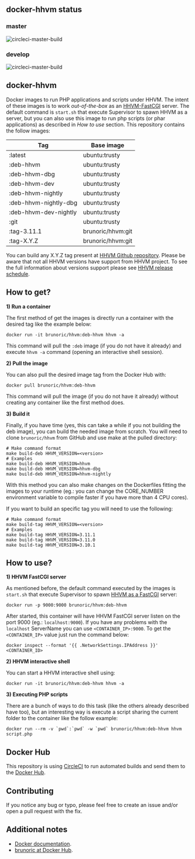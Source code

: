 docker-hhvm status
-----------

### master
![circleci-master-build](https://circleci.com/gh/brunoric/docker-hhvm/tree/master.png?style=shield)

### develop
![circleci-master-build](https://circleci.com/gh/brunoric/docker-hhvm/tree/develop.png?style=shield)

docker-hhvm
-----------

Docker images to run PHP applications and scripts under HHVM. The intent of these images is to work *out-of-the-box* as an [HHVM-FastCGI][fastcgi] server. The default command is `start.sh` that execute Supervisor to spawn HHVM as a server, but you can also use this image to run php scripts (or phar applications) as described in *How to use* section. This repository contains the follow images:

| Tag                   | Base image        |
| --------------------- | ----------------- |
| :latest               | ubuntu:trusty     |
| :deb-hhvm             | ubuntu:trusty     |
| :deb-hhvm-dbg         | ubuntu:trusty     |
| :deb-hhvm-dev         | ubuntu:trusty     |
| :deb-hhvm-nightly     | ubuntu:trusty     |
| :deb-hhvm-nightly-dbg | ubuntu:trusty     |
| :deb-hhvm-dev-nightly | ubuntu:trusty     |
| :git                  | ubuntu:trusty     |
| :tag-3.11.1           | brunoric/hhvm:git |
| :tag-X.Y.Z            | brunoric/hhvm:git |

You can build any X.Y.Z tag present at [HHVM Github repository][repository]. Please be aware that not all HHVM versions have support from HHVM project. To see the full information about versions support please see [HHVM release schedule][release-schedule].

How to get?
-----------

**1) Run a container**

The first method of get the images is directly run a container with the desired tag like the example below:

    docker run -it brunoric/hhvm:deb-hhvm hhvm -a

This command will pull the `:deb` image (if you do not have it already) and execute `hhvm -a` command (opening an interactive shell session).

**2) Pull the image**

You can also pull the desired image tag from the Docker Hub with:

    docker pull brunoric/hhvm:deb-hhvm

This command will pull the image (if you do not have it already) without creating any container like the first method does.

**3) Build it**

Finally, if you have time (yes, this can take a while if you not building the deb image), you can build the needed image from scratch. You will need to clone `brunoric/hhvm` from GitHub and use make at the pulled directory:

    # Make command format
    make build-deb HHVM_VERSION=<version>
    # Examples
    make build-deb HHVM_VERSION=hhvm
    make build-deb HHVM_VERSION=hhvm-dbg
    make build-deb HHVM_VERSION=hhvm-nightly

With this method you can also make changes on the Dockerfiles fitting the images to your runtime (eg.: you can change the CORE_NUMBER environment variable to compile faster if you have more than 4 CPU cores).

If you want to build an specific tag you will need to use the following:

    # Make command format
    make build-tag HHVM_VERSION=<version>
    # Examples
    make build-tag HHVM_VERSION=3.11.1
    make build-tag HHVM_VERSION=3.11.0
    make build-tag HHVM_VERSION=3.10.1

How to use?
-----------

**1) HHVM FastCGI server**

As mentioned before, the default command executed by the images is `start.sh` that execute Supervisor to spawn [HHVM as a FastCGI][fastcgi] server:

    docker run -p 9000:9000 brunoric/hhvm:deb-hhvm

After started, this container will have HHVM FastCGI server listen on the port 9000 (eg.: `localhost:9000`). If you have any problems with the `localhost` ServerName you can use `<CONTAINER_IP>:9000`. To get the `<CONTAINER_IP>` value just run the command below:

    docker inspect --format '{{ .NetworkSettings.IPAddress }}' <CONTAINER_ID>

**2) HHVM interactive shell**

You can start a HHVM interactive shell using:

    docker run -it brunoric/hhvm:deb-hhvm hhvm -a

**3) Executing PHP scripts**

There are a bunch of ways to do this task (like the others already described have too), but an interesting way is execute a script sharing the current folder to the container like the follow example:

    docker run --rm -v `pwd`:`pwd` -w `pwd` brunoric/hhvm:deb-hhvm hhvm script.php

Docker Hub
----------
This repository is using [CircleCI][circleci] to run automated builds and send them to the [Docker Hub][registry].

Contributing
------------
If you notice any bug or typo, please feel free to create an issue and/or open a pull request with the fix.

Additional notes
----------------

- [Docker documentation][docker].
- [brunoric at Docker Hub][registry].

[fastcgi]: https://github.com/facebook/hhvm/wiki/FastCGI
[repository]: https://github.com/facebook/hhvm
[docker]: https://docs.docker.com
[registry]: https://registry.hub.docker.com/u/brunoric
[release-schedule]: https://docs.hhvm.com/hhvm/installation/release-schedule
[circleci]: https://circleci.com/gh/brunoric/docker-hhvm